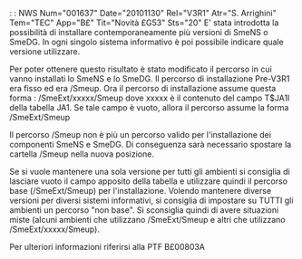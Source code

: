  :  : NWS Num="001637" Date="20101130" Rel="V3R1" Atr="S. Arrighini" Tem="TEC" App="B£" Tit="Novità £G53" Sts="20"
E' stata introdotta la possibilità di installare contemporaneamente più versioni di SmeNS o SmeDG.
In ogni singolo sistema informativo è poi possibile indicare quale versione utilizzare.

Per poter ottenere questo risultato è stato modificato il percorso in cui vanno installati lo SmeNS e lo SmeDG.
Il percorso di installazione Pre-V3R1 era fisso ed era /Smeup.
Ora il percorso di installazione assume questa forma : 
/SmeExt/xxxxx/Smeup
dove xxxxx è il contenuto del campo T$JA1I della tabella JA1.
Se tale campo è vuoto, allora il percorso assume la forma
/SmeExt/Smeup

Il percorso /Smeup non è più un percorso valido per l'installazione dei componenti SmeNS e SmeDG.
Di conseguenza sarà necessario spostare la cartella /Smeup nella nuova posizione.

Se si vuole mantenere una sola versione per tutti gli ambienti si consiglia di lasciare vuoto il campo apposito della tabella e utilizzare quindi il percorso base (/SmeExt/Smeup) per l'installazione.
Volendo mantenere diverse versioni per diversi sistemi informativi, si consiglia di impostare su TUTTI gli ambienti un percorso "non base". Si sconsiglia quindi di avere situazioni miste (alcuni
ambienti che utilizzano /SmeExt/Smeup e altri che utilizzano /SmeExt/xxxxx/Smeup).

Per ulteriori informazioni riferirsi alla PTF B£00803A
